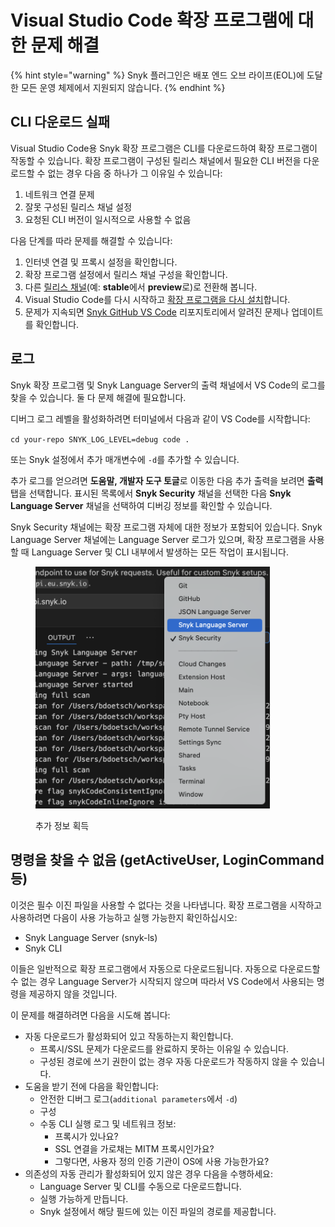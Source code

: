 # Visual Studio Code 확장 프로그램에 대한 문제 해결

{% hint style="warning" %}
Snyk 플러그인은 배포 엔드 오브 라이프(EOL)에 도달한 모든 운영 체제에서 지원되지 않습니다.&#x20;
{% endhint %}

## CLI 다운로드 실패

Visual Studio Code용 Snyk 확장 프로그램은 CLI를 다운로드하여 확장 프로그램이 작동할 수 있습니다. 확장 프로그램이 구성된 릴리스 채널에서 필요한 CLI 버전을 다운로드할 수 없는 경우 다음 중 하나가 그 이유일 수 있습니다:

1. 네트워크 연결 문제
2. 잘못 구성된 릴리스 채널 설정
3. 요청된 CLI 버전이 일시적으로 사용할 수 없음

다음 단계를 따라 문제를 해결할 수 있습니다:

1. 인터넷 연결 및 프록시 설정을 확인합니다.
2. 확장 프로그램 설정에서 릴리스 채널 구성을 확인합니다.
3. 다른 [릴리스 채널](../../../snyk-cli/releases-and-channels-for-the-snyk-cli.md)(예: **stable**에서 **preview**로)로 전환해 봅니다.
4. Visual Studio Code를 다시 시작하고 [확장 프로그램을 다시 설치](./#how-to-install-and-set-up-the-extension)합니다.
5. 문제가 지속되면 [Snyk GitHub VS Code](https://github.com/snyk/vscode-extension/releases) 리포지토리에서 알려진 문제나 업데이트를 확인합니다.

## 로그

Snyk 확장 프로그램 및 Snyk Language Server의 출력 채널에서 VS Code의 로그를 찾을 수 있습니다. 둘 다 문제 해결에 필요합니다.

디버그 로그 레벨을 활성화하려면 터미널에서 다음과 같이 VS Code를 시작합니다:

`cd your-repo SNYK_LOG_LEVEL=debug code .`

또는 Snyk 설정에서 추가 매개변수에 `-d`를 추가할 수 있습니다.

추가 로그를 얻으려면 **도움말, 개발자 도구 토글**로 이동한 다음 추가 출력을 보려면 **출력** 탭을 선택합니다. 표시된 목록에서 **Snyk Security** 채널을 선택한 다음 **Snyk Language Server** 채널을 선택하여 디버깅 정보를 확인할 수 있습니다.

Snyk Security 채널에는 확장 프로그램 자체에 대한 정보가 포함되어 있습니다. Snyk Language Server 채널에는 Language Server 로그가 있으며, 확장 프로그램을 사용할 때 Language Server 및 CLI 내부에서 발생하는 모든 작업이 표시됩니다.



<figure><img src="../../../.gitbook/assets/2024-12-06-Ts-VS-Code-ext-obt-more-fin-.png" alt="" width="375"><figcaption><p>추가 정보 획득</p></figcaption></figure>

## 명령을 찾을 수 없음 (getActiveUser, LoginCommand 등)

이것은 필수 이진 파일을 사용할 수 없다는 것을 나타냅니다. 확장 프로그램을 시작하고 사용하려면 다음이 사용 가능하고 실행 가능한지 확인하십시오:

* Snyk Language Server (snyk-ls)
* Snyk CLI

이들은 일반적으로 확장 프로그램에서 자동으로 다운로드됩니다. 자동으로 다운로드할 수 없는 경우 Language Server가 시작되지 않으며 따라서 VS Code에서 사용되는 명령을 제공하지 않을 것입니다.

이 문제를 해결하려면 다음을 시도해 봅니다:

* 자동 다운로드가 활성화되어 있고 작동하는지 확인합니다.
   * 프록시/SSL 문제가 다운로드를 완료하지 못하는 이유일 수 있습니다.
   * 구성된 경로에 쓰기 권한이 없는 경우 자동 다운로드가 작동하지 않을 수 있습니다.
* 도움을 받기 전에 다음을 확인합니다:
   * 안전한 디버그 로그(`additional parameters`에서 `-d`)
   * 구성
   * 수동 CLI 실행 로그 및 네트워크 정보:
      * 프록시가 있나요?
      * SSL 연결을 가로채는 MITM 프록시인가요?
      * 그렇다면, 사용자 정의 인증 기관이 OS에 사용 가능한가요?
* 의존성의 자동 관리가 활성화되어 있지 않은 경우 다음을 수행하세요:
   * Language Server 및 CLI를 수동으로 다운로드합니다.
   * 실행 가능하게 만듭니다.
   * Snyk 설정에서 해당 필드에 있는 이진 파일의 경로를 제공합니다.